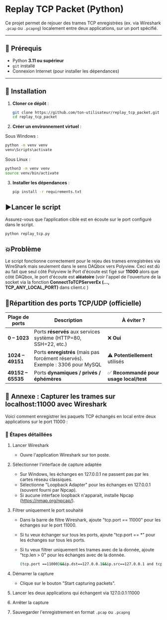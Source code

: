 # Replay TCP Packet (Python)

Ce projet permet de rejouer des trames TCP enregistrées (ex. via Wireshark `.pcap` ou `.pcapng`) localement entre deux applications, sur un port spécifié.

---

## 🔧 Prérequis

- Python **3.11 ou supérieur**
- `git` installé
- Connexion Internet (pour installer les dépendances)

---

## 🚀 Installation

1. **Cloner ce dépôt** :

   ```bash
   git clone https://github.com/ton-utilisateur/replay_tcp_packet.git
   cd replay_tcp_packet
   ```

2. **Créer un environnement virtuel** :

Sous Windows :

```bash
python -m venv venv
venv\Scripts\activate
```

Sous Linux :

```bash
python3 -m venv venv
source venv/bin/activate
```

3. **Installer les dépendances** :

   ```bash
   pip install -r requirements.txt
   ```

## ▶️Lancer le script

Assurez-vous que l’application cible est en écoute sur le port configuré dans le script.

```bash
python replay_tcp.py
```

## 💥Problème

Le script fonctionne correctement pour le rejeu des trames enregistrées via WireShark mais seulement dans le sens DAQbox vers Polyview.
Ceci est dû au fait que seul côté Polyview le Port d'écoute est figé sur **11000** alors que côté DAQbox, le port d'écoute est **aléatoire** (voir l'appel de l'ouverture de la socket via la fonction **ConnectToTCPServerEx (..., TCP_ANY_LOCAL_PORT)** dans client.c )

## 🛜Répartition des ports TCP/UDP (officielle)

| Plage de ports    | Description                                                                    | À éviter ?                              |
| ----------------- | ------------------------------------------------------------------------------ | --------------------------------------- |
| **0 – 1023**      | Ports **réservés** aux services système (HTTP=80, SSH=22, etc.)                | ❌ **Oui**                              |
| **1024 – 49151**  | Ports **enregistrés** (mais pas forcément réservés). Exemple : 3306 pour MySQL | ⚠️ **Potentiellement** utilisés         |
| **49152 – 65535** | Ports **dynamiques / privés / éphémères**                                      | ✅ **Recommandé pour usage local/test** |

## 📎 Annexe : Capturer les trames sur localhost:11000 avec Wireshark

Voici comment enregistrer les paquets TCP échangés en local entre deux applications sur le port 11000 :

### 🐾 Étapes détaillées

1. Lancer Wireshark
   - Ouvre l'application Wireshark sur ton poste.
2. Sélectionner l'interface de capture adaptée
   - Sur Windows, les échanges en 127.0.0.1 ne passent pas par les cartes réseau classiques.
   - Sélectionne "Loopback Adapter" pour les échanges en 127.0.0.1 (souvent fourni par Npcap).
   - Si aucune interface loopback n'apparait, installe Npcap (https://nmap.org/npcap/).
3. Filtrer uniquement le port souhaité

   - Dans la barre de filtre Wireshark, ajoute "tcp.port == 11000" pour les échanges sur le port 11000.
   - Si tu veux échanger sur tous les ports, ajoute "tcp.port == \*" pour les échanges sur tous les ports.
   - Si tu veux filtrer uniquement les trames avec de la donnée, ajoute "tcp.len > 0" pour les échanges avec de la donnée.

     ```bash
     (tcp.port ==11000)&&ip.dst==127.0.0.1&&ip.src==127.0.0.1 and tcp.len > 0
     ```

4. Démarrer la capture
   - Clique sur le bouton "Start capturing packets".
5. Lancer les deux applications qui échangent via 127.0.0.1:11000
6. Arrêter la capture
7. Sauvegarder l'enregistrement en format `.pcap` ou `.pcapng`
